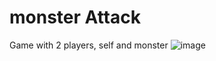 # monster Attack
Game with 2 players, self and monster
![image](https://github.com/abhedindulkar/monster-game-vue.js/assets/43247545/9e3a6400-a6e2-493f-8a06-5ac9e3cac5c1)
